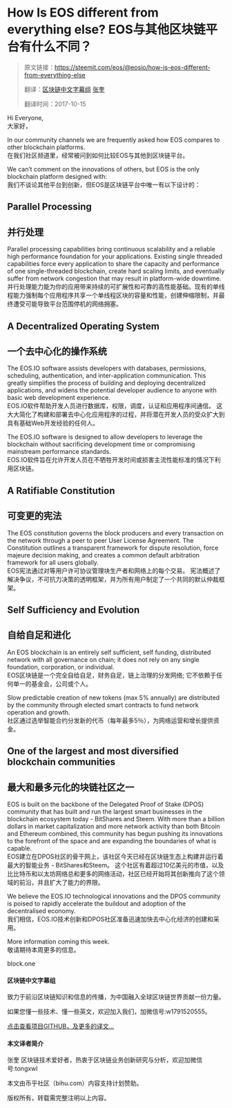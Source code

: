 
# How Is EOS different from everything else?  EOS与其他区块链平台有什么不同？  

>原文链接：<https://steemit.com/eos/@eosio/how-is-eos-different-from-everything-else>
>
>翻译：[区块链中文字幕组](https://github.com/BlockchainTranslator/EOS)  [张奎](https://github.com/byzhangkui)
>
> 翻译时间：2017-10-15

Hi Everyone,  
大家好，  

In our community channels we are frequently asked how EOS compares to other blockchain platforms.  
在我们社区频道里，经常被问到如何比较EOS与其他到区块链平台。   

We can’t comment on the innovations of others, but EOS is the only blockchain platform designed with:  
我们不谈论其他平台到创新，但EOS是区块链平台中唯一有以下设计的：  

## Parallel Processing  
## 并行处理  
Parallel processing capabilities bring continuous scalability and a reliable high performance foundation for your applications. Existing single threaded capabilities force every application to share the capacity and performance of one single-threaded blockchain, create hard scaling limits, and eventually suffer from network congestion that may result in platform-wide downtime.  
并行处理能力能为你的应用带来持续的可扩展性和可靠的高性能基础。现有的单线程能力强制每个应用程序共享一个单线程区块的容量和性能，创建伸缩限制，并最终遭受可能导致平台范围停机的网络拥塞。  

## A Decentralized Operating System  
## 一个去中心化的操作系统  
The EOS.IO software assists developers with databases, permissions, scheduling, authentication, and inter-application communication. This greatly simplifies the process of building and deploying decentralized applications, and widens the potential developer audience to anyone with basic web development experience.  
EOS.IO软件帮助开发人员进行数据库，权限，调度，认证和应用程序间通信。 这大大简化了构建和部署去中心化应用程序的过程，并将潜在开发人员的受众扩大到具有基础Web开发经验的任何人。  

The EOS.IO software is designed to allow developers to leverage the blockchain without sacrificing development time or compromising mainstream performance standards.  
EOS.IO软件旨在允许开发人员在不牺牲开发时间或损害主流性能标准的情况下利用区块链。  

## A Ratifiable Constitution  
## 可变更的宪法  
The EOS constitution governs the block producers and every transaction on the network through a peer to peer User License Agreement. The Constitution outlines a transparent framework for dispute resolution, force majeure decision making, and creates a common default arbitration framework for all users globally.  
EOS宪法通过对等用户许可协议管理块生产者和网络上的每个交易。 宪法概述了解决争议，不可抗力决策的透明框架，并为所有用户制定了一个共同的默认仲裁框架。  

## Self Sufficiency and Evolution  
## 自给自足和进化  
An EOS blockchain is an entirely self sufficient, self funding, distributed network with all governance on chain; it does not rely on any single foundation, corporation, or individual.  
EOS区块链是一个完全自给自足，财务自足，链上治理的分发网络; 它不依赖于任何单一的基金会，公司或个人。  

Slow predictable creation of new tokens (max 5% annually) are distributed by the community through elected smart contracts to fund network operation and growth.  
社区通过选举智能合约分发新的代币（每年最多5％），为网络运营和增长提供资金。  

## One of the largest and most diversified blockchain communities  
## 最大和最多元化的块链社区之一  
EOS is built on the backbone of the Delegated Proof of Stake (DPOS) community that has built and run the largest smart businesses in the blockchain ecosystem today - BitShares and Steem. With more than a billion dollars in market capitalization and more network activity than both Bitcoin and Ethereum combined, this community has begun pushing its innovations to the forefront of the space and are expanding the boundaries of what is capable.  
EOS建立在DPOS社区的骨干网上，该社区今天已经在区块链生态上构建并运行着最大的智能业务 - BitShares和Steem。 这个社区有着超过10亿美元的市值，以及比比特币和以太坊网络总和更多的网络活动，社区已经开始将其创新推向了这个领域的前沿，并且扩大了能力的界限。  

We believe the EOS.IO technological innovations and the DPOS community is poised to rapidly accelerate the buildout and adoption of the decentralised economy.  
我们相信，EOS.IO技术创新和DPOS社区准备迅速加快去中心化经济的创建和采用。  

More information coming this week.  
敬请期待本周更多的信息。  

block.one  

#### 区块链中文字幕组

致力于前沿区块链知识和信息的传播，为中国融入全球区块链世界贡献一份力量。

如果您懂一些技术、懂一些英文，欢迎加入我们，加微信号:w1791520555。

[点击查看项目GITHUB，及更多的译文...](https://github.com/BlockchainTranslator/EOS)

#### 本文译者简介

张奎 区块链技术爱好者，热衷于区块链业务创新研究与分析，欢迎加微信号:tongxwl

本文由币乎社区（bihu.com）内容支持计划赞助。

版权所有，转载需完整注明以上内容。

